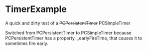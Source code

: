 # TimerExample
A quick and dirty test of a ~~PCPersistentTimer~~ PCSimpleTimer

Switched from PCPersistentTimer to PCSimpleTimer because PCPersistentTimer has a property, _earlyFireTime, that causes it to sometimes fire early.
